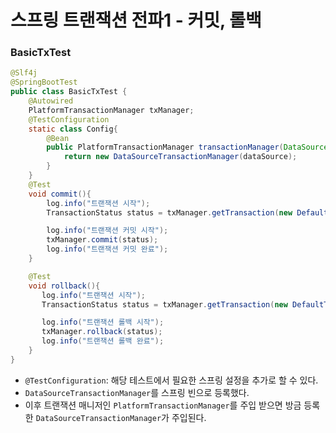 # 스프링 트랜잭션 전파1 - 커밋, 롤백

### BasicTxTest

```java
@Slf4j
@SpringBootTest
public class BasicTxTest {
    @Autowired
    PlatformTransactionManager txManager;
    @TestConfiguration
    static class Config{
        @Bean
        public PlatformTransactionManager transactionManager(DataSource dataSource){
            return new DataSourceTransactionManager(dataSource);
        }
    }
    @Test
    void commit(){
        log.info("트랜잭션 시작");
        TransactionStatus status = txManager.getTransaction(new DefaultTransactionDefinition());

        log.info("트랜잭션 커밋 시작");
        txManager.commit(status);
        log.info("트랜잭션 커밋 완료");
    }

    @Test
    void rollback(){
       log.info("트랜잭션 시작");
       TransactionStatus status = txManager.getTransaction(new DefaultTransactionDefinition());

       log.info("트랜잭션 롤백 시작");
       txManager.rollback(status);
       log.info("트랜잭션 롤백 완료");
    }
}
```
- ```@TestConfiguration```: 해당 테스트에서 필요한 스프링 설정을 추가로 할 수 있다.
- ``DataSourceTransactionManager``를 스프링 빈으로 등록했다. 
- 이후 트랜잭션 매니저인 ``PlatformTransactionManager``를 주입 받으면 방금 등록한 ``DataSourceTransactionManager``가 주입된다.